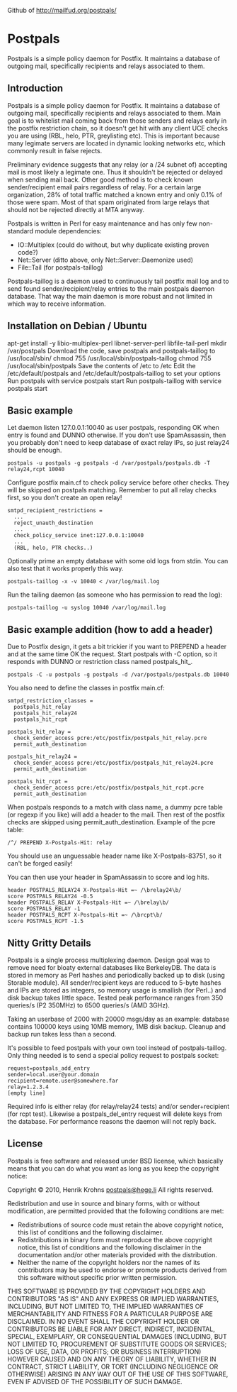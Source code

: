 Github of http://mailfud.org/postpals/

# Postpals

Postpals is a simple policy daemon for Postfix. It maintains a database of outgoing mail, specifically recipients and relays associated to them.

## Introduction

Postpals is a simple policy daemon for Postfix. It maintains a database of outgoing mail, specifically recipients and relays associated to them. Main goal is to whitelist mail coming back from those senders and relays early in the postfix restriction chain, so it doesn't get hit with any client UCE checks you are using (RBL, helo, PTR, greylisting etc). This is important because many legimate servers are located in dynamic looking networks etc, which commonly result in false rejects.

Preliminary evidence suggests that any relay (or a /24 subnet of) accepting mail is most likely a legimate one. Thus it shouldn't be rejected or delayed when sending mail back. Other good method is to check known sender/recipient email pairs regardless of relay. For a certain large organization, 28% of total traffic matched a known entry and only 0.1% of those were spam. Most of that spam originated from large relays that should not be rejected directly at MTA anyway.

Postpals is written in Perl for easy maintenance and has only few non-standard module dependencies:
- IO::Multiplex (could do without, but why duplicate existing proven code?)
- Net::Server (ditto above, only Net::Server::Daemonize used)
- File::Tail (for postpals-taillog)

Postpals-taillog is a daemon used to continuously tail postfix mail log and to send found sender/recipient/relay entries to the main postpals daemon database. That way the main daemon is more robust and not limited in which way to receive information.

## Installation on Debian / Ubuntu
apt-get install -y libio-multiplex-perl libnet-server-perl libfile-tail-perl
mkdir /var/postpals
Download the code, save postpals and postpals-taillog to /usr/local/sbin/
chmod 755 /usr/local/sbin/postpals-taillog
chmod 755 /usr/local/sbin/postpals
Save the contents of /etc to /etc
Edit the /etc/default/postpals and /etc/default/postpals-taillog to set your options
Run postpals with service postpals start
Run postpals-taillog with service postpals start

## Basic example

Let daemon listen 127.0.0.1:10040 as user postpals, responding OK when entry is found and DUNNO otherwise. If you don't use SpamAssassin, then you probably don't need to keep database of exact relay IPs, so just relay24 should be enough.
````
postpals -u postpals -g postpals -d /var/postpals/postpals.db -T relay24,rcpt 10040
````
Configure postfix main.cf to check policy service before other checks. They will be skipped on postpals matching. Remember to put all relay checks first, so you don't create an open relay!
````
smtpd_recipient_restrictions =
  ...
  reject_unauth_destination
  ...
  check_policy_service inet:127.0.0.1:10040
  ...
  (RBL, helo, PTR checks..)
````
Optionally prime an empty database with some old logs from stdin. You can also test that it works properly this way.
````
postpals-taillog -x -v 10040 < /var/log/mail.log
````
Run the tailing daemon (as someone who has permission to read the log):
````
postpals-taillog -u syslog 10040 /var/log/mail.log
````

## Basic example addition (how to add a header)

Due to Postfix design, it gets a bit trickier if you want to PREPEND a header and at the same time OK the request.
Start postpals with -C option, so it responds with DUNNO or restriction class named postpals_hit_<testname>.
````
postpals -C -u postpals -g postpals -d /var/postpals/postpals.db 10040
````
You also need to define the classes in postfix main.cf:
````
smtpd_restriction_classes =
  postpals_hit_relay
  postpals_hit_relay24
  postpals_hit_rcpt

postpals_hit_relay =
  check_sender_access pcre:/etc/postfix/postpals_hit_relay.pcre
  permit_auth_destination

postpals_hit_relay24 =
  check_sender_access pcre:/etc/postfix/postpals_hit_relay24.pcre
  permit_auth_destination

postpals_hit_rcpt =
  check_sender_access pcre:/etc/postfix/postpals_hit_rcpt.pcre
  permit_auth_destination
````
When postpals responds to a match with class name, a dummy pcre table (or regexp if you like) will add a header to the mail. Then rest of the postfix checks are skipped using permit_auth_destination. Example of the pcre table:
````
/^/ PREPEND X-Postpals-Hit: relay
````
You should use an unguessable header name like X-Postpals-83751, so it can't be forged easily!

You can then use your header in SpamAssassin to score and log hits.
````
header POSTPALS_RELAY24 X-Postpals-Hit =~ /\brelay24\b/
score POSTPALS_RELAY24 -0.5
header POSTPALS_RELAY X-Postpals-Hit =~ /\brelay\b/
score POSTPALS_RELAY -1
header POSTPALS_RCPT X-Postpals-Hit =~ /\brcpt\b/
score POSTPALS_RCPT -1.5
````

## Nitty Gritty Details

Postpals is a single process multiplexing daemon. Design goal was to remove need for bloaty external databases like BerkeleyDB. The data is stored in memory as Perl hashes and periodically backed up to disk (using Storable module). All sender/recipient keys are reduced to 5-byte hashes and IPs are stored as integers, so memory usage is smallish (for Perl..) and disk backup takes little space. Tested peak performance ranges from 350 queries/s (P2 350MHz) to 6500 queries/s (AMD 3GHz).

Taking an userbase of 2000 with 20000 msgs/day as an example: database contains 100000 keys using 10MB memory, 1MB disk backup. Cleanup and backup run takes less than a second.

It's possible to feed postpals with your own tool instead of postpals-taillog. Only thing needed is to send a special policy request to postpals socket:
````
request=postpals_add_entry
sender=local.user@your.domain
recipient=remote.user@somewhere.far
relay=1.2.3.4
[empty line]
````
Required info is either relay (for relay/relay24 tests) and/or sender+recipient (for rcpt test). Likewise a postpals_del_entry request will delete keys from the database. For performance reasons the daemon will not reply back.

## License

Postpals is free software and released under BSD license, which basically means that you can do what you want as long as you keep the copyright notice:

Copyright © 2010, Henrik Krohns <postpals@hege.li>
All rights reserved.

Redistribution and use in source and binary forms, with or without modification, are permitted provided that the following conditions are met:

- Redistributions of source code must retain the above copyright notice, this list of conditions and the following disclaimer.
- Redistributions in binary form must reproduce the above copyright notice, this list of conditions and the following disclaimer in the documentation and/or other materials provided with the distribution.
- Neither the name of the copyright holders nor the names of its contributors may be used to endorse or promote products derived from this software without specific prior written permission.

THIS SOFTWARE IS PROVIDED BY THE COPYRIGHT HOLDERS AND CONTRIBUTORS "AS IS" AND ANY EXPRESS OR IMPLIED WARRANTIES, INCLUDING, BUT NOT LIMITED TO, THE IMPLIED WARRANTIES OF MERCHANTABILITY AND FITNESS FOR A PARTICULAR PURPOSE ARE DISCLAIMED. IN NO EVENT SHALL THE COPYRIGHT HOLDER OR CONTRIBUTORS BE LIABLE FOR ANY DIRECT, INDIRECT, INCIDENTAL, SPECIAL, EXEMPLARY, OR CONSEQUENTIAL DAMAGES (INCLUDING, BUT NOT LIMITED TO, PROCUREMENT OF SUBSTITUTE GOODS OR SERVICES; LOSS OF USE, DATA, OR PROFITS; OR BUSINESS INTERRUPTION) HOWEVER CAUSED AND ON ANY THEORY OF LIABILITY, WHETHER IN CONTRACT, STRICT LIABILITY, OR TORT (INCLUDING NEGLIGENCE OR OTHERWISE) ARISING IN ANY WAY OUT OF THE USE OF THIS SOFTWARE, EVEN IF ADVISED OF THE POSSIBILITY OF SUCH DAMAGE.
